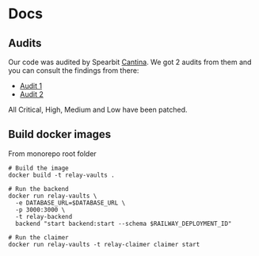 # Docs

## Audits

Our code was audited by Spearbit [Cantina](https://cantina.xyz/).
We got 2 audits from them and you can consult the findings from there:

- [Audit 1](./report-cantinacode-relay-protocol-0203.pdf)
- [Audit 2](./report-cantinacode-relay-protocol-rereview-0310.pdf)

All Critical, High, Medium and Low have been patched.

## Build docker images

From monorepo root folder

```
# Build the image
docker build -t relay-vaults .

# Run the backend
docker run relay-vaults \
  -e DATABASE_URL=$DATABASE_URL \
  -p 3000:3000 \
  -t relay-backend
  backend "start backend:start --schema $RAILWAY_DEPLOYMENT_ID"

# Run the claimer
docker run relay-vaults -t relay-claimer claimer start
```
